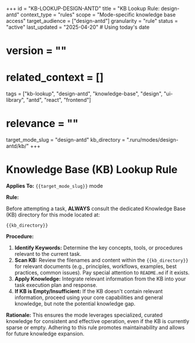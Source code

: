 +++
id = "KB-LOOKUP-DESIGN-ANTD"
title = "KB Lookup Rule: design-antd"
context_type = "rules"
scope = "Mode-specific knowledge base access"
target_audience = ["design-antd"]
granularity = "rule"
status = "active"
last_updated = "2025-04-20" # Using today's date
# version = ""
# related_context = []
tags = ["kb-lookup", "design-antd", "knowledge-base", "design", "ui-library", "antd", "react", "frontend"]
# relevance = ""
target_mode_slug = "design-antd"
kb_directory = ".ruru/modes/design-antd/kb/"
+++

# Knowledge Base (KB) Lookup Rule

**Applies To:** `{{target_mode_slug}}` mode

**Rule:**

Before attempting a task, **ALWAYS** consult the dedicated Knowledge Base (KB) directory for this mode located at:

`{{kb_directory}}`

**Procedure:**

1.  **Identify Keywords:** Determine the key concepts, tools, or procedures relevant to the current task.
2.  **Scan KB:** Review the filenames and content within the `{{kb_directory}}` for relevant documents (e.g., principles, workflows, examples, best practices, common issues). Pay special attention to `README.md` if it exists.
3.  **Apply Knowledge:** Integrate relevant information from the KB into your task execution plan and response.
4.  **If KB is Empty/Insufficient:** If the KB doesn't contain relevant information, proceed using your core capabilities and general knowledge, but note the potential knowledge gap.

**Rationale:** This ensures the mode leverages specialized, curated knowledge for consistent and effective operation, even if the KB is currently sparse or empty. Adhering to this rule promotes maintainability and allows for future knowledge expansion.
